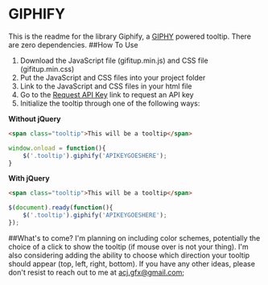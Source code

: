 # GIPHIFY
This is the readme for the library Giphify, a [GIPHY](http://giphy.com/) powered tooltip. There are zero dependencies.
##How To Use
1.  Download the JavaScript file (gifitup.min.js) and CSS file (gifitup.min.css)
2.  Put the JavaScript and CSS files into your project folder
3.  Link to the JavaScript and CSS files in your html file
4.  Go to the [Request API Key](http://api.giphy.com/submit) link to request an API key
5.  Initialize the tooltip through one of the following ways:

**Without jQuery**
```html
<span class="tooltip">This will be a tooltip</span>
```
```javascript
window.onload = function(){
	$('.tooltip').giphify('APIKEYGOESHERE');
}
```

**With jQuery**
```html
<span class="tooltip">This will be a tooltip</span>
```
```javascript
$(document).ready(function(){
	$('.tooltip').giphify('APIKEYGOESHERE');
});
```

##What's to come?
I'm planning on including color schemes, potentially the choice of a click to show the tooltip (if mouse over is not your thing). I'm also considering adding the ability to choose which direction your tooltip should appear (top, left, right, bottom). If you have any other ideas, please don't resist to reach out to me at [acj.gfx@gmail.com](mailto:acj.gfx@gmail.com);